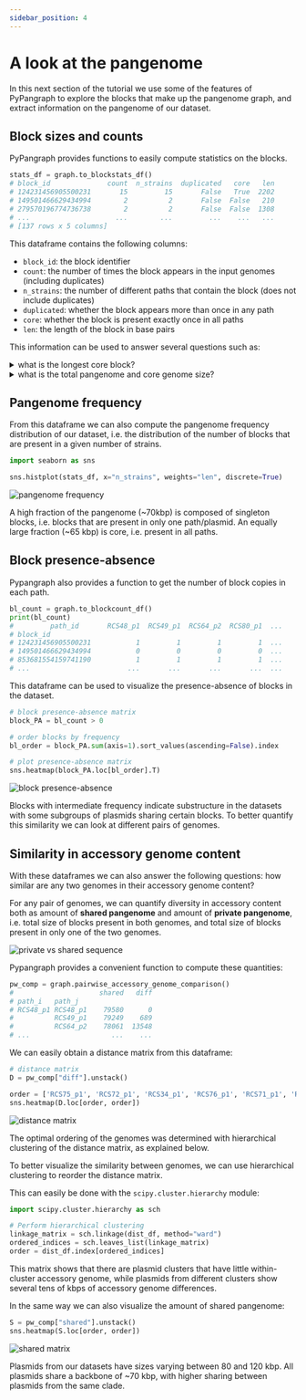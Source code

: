 ```yaml
---
sidebar_position: 4
---
```


# A look at the pangenome

In this next section of the tutorial we use some of the features of PyPangraph to explore the blocks that make up the pangenome graph, and extract information on the pangenome of our dataset.

## Block sizes and counts

PyPangraph provides functions to easily compute statistics on the blocks.

```python
stats_df = graph.to_blockstats_df()
# block_id              count  n_strains  duplicated   core   len
# 124231456905500231       15         15       False   True  2202
# 149501466629434994        2          2       False  False   210
# 279570196774736738        2          2       False  False  1308
# ...                     ...        ...         ...    ...   ...
# [137 rows x 5 columns]
```

This dataframe contains the following columns:

- `block_id`: the block identifier
- `count`: the number of times the block appears in the input genomes (including duplicates)
- `n_strains`: the number of different paths that contain the block (does not include duplicates)
- `duplicated`: whether the block appears more than once in any path
- `core`: whether the block is present exactly once in all paths
- `len`: the length of the block in base pairs

This information can be used to answer several questions such as:

<details>
    <summary>what is the longest core block?</summary>

    The block with the highest copy number can be retrieved with:

    ```python
    stats_df[stats_df.core].sort_values("len", ascending=False).head(1)
    # block_id             count  n_strains  duplicated  core  len
    # 5109347125394127434     15         15       False  True  9041
    ```

    This block occurs 30 times in 15 paths. Its nucleotide sequence is given by:

    ```python
    block = graph.blocks[5109347125394127434]
    print(block.consensus())
    # ACGCCAGCATCCGCATCATTAAACGGAGGCATGCCTGTTTCCGA...
    ```

    A [nucleotide blast](https://blast.ncbi.nlm.nih.gov/Blast.cgi) search of this sequence shows that it contains several genes involved in plasmid conjugation.
</details>


<details>
    <summary>what is the total pangenome and core genome size?</summary>

    The total pangenome size is the sum of the lengths of all blocks:

    ```python
    stats_df["len"].sum()
    # 206'535 bp
    ```

    The core genome size is the sum of the lengths of all core blocks:

    ```python
    stats_df[stats_df.core]["len"].sum()
    # 64'989 bp
    ```

</details>


## Pangenome frequency

From this dataframe we can also compute the pangenome frequency distribution of our dataset, i.e. the distribution of the number of blocks that are present in a given number of strains.

```python
import seaborn as sns

sns.histplot(stats_df, x="n_strains", weights="len", discrete=True)
```

![pangenome frequency](../assets/pp_t2_pangenome_freq.png)

A high fraction of the pangenome (~70kbp) is composed of singleton blocks, i.e. blocks that are present in only one path/plasmid. An equally large fraction (~65 kbp) is core, i.e. present in all paths.

## Block presence-absence

Pypangraph also provides a function to get the number of block copies in each path.

```python
bl_count = graph.to_blockcount_df()
print(bl_count)
#         path_id       RCS48_p1  RCS49_p1  RCS64_p2  RCS80_p1  ...
# block_id
# 124231456905500231           1         1         1         1  ...
# 149501466629434994           0         0         0         0  ...
# 853681554159741190           1         1         1         1  ...
# ...                        ...       ...       ...       ...  ...
```

This dataframe can be used to visualize the presence-absence of blocks in the dataset.

```python
# block presence-absence matrix
block_PA = bl_count > 0

# order blocks by frequency
bl_order = block_PA.sum(axis=1).sort_values(ascending=False).index

# plot presence-absence matrix
sns.heatmap(block_PA.loc[bl_order].T)
```

![block presence-absence](../assets/pp_t2_block_PA.png)

Blocks with intermediate frequency indicate substructure in the datasets with some subgroups of plasmids sharing certain blocks. To better quantify this similarity we can look at different pairs of genomes.

## Similarity in accessory genome content

With these dataframes we can also answer the following questions: how similar are any two genomes in their accessory genome content?

For any pair of genomes, we can quantify diversity in accessory content both as amount of **shared pangenome** and amount of **private pangenome**, i.e. total size of blocks present in both genomes, and total size of blocks present in only one of the two genomes.

![private vs shared sequence](../assets/pp_t2_priv_vs_shared.png)

Pypangraph provides a convenient function to compute these quantities:

```python
pw_comp = graph.pairwise_accessory_genome_comparison()
#                     shared   diff
# path_i   path_j
# RCS48_p1 RCS48_p1    79580      0
#          RCS49_p1    79249    689
#          RCS64_p2    78061  13548
# ...                    ...    ...
```

We can easily obtain a distance matrix from this dataframe:

```python
# distance matrix
D = pw_comp["diff"].unstack()

order = ['RCS75_p1', 'RCS72_p1', 'RCS34_p1', 'RCS76_p1', 'RCS71_p1', 'RCS29_p1', 'RCS33_p1', 'RCS48_p1', 'RCS49_p1', 'RCS64_p2', 'RCS80_p1', 'RCS58_p1', 'RCS100_p1', 'RCS73_p1', 'RCS74_p1']
sns.heatmap(D.loc[order, order])
```

![distance matrix](../assets/pp_t2_pw_diff.png)

The optimal ordering of the genomes was determined with hierarchical clustering of the distance matrix, as explained below.

To better visualize the similarity between genomes, we can use hierarchical clustering to reorder the distance matrix.

This can easily be done with the `scipy.cluster.hierarchy` module:

```python
import scipy.cluster.hierarchy as sch

# Perform hierarchical clustering
linkage_matrix = sch.linkage(dist_df, method="ward")
ordered_indices = sch.leaves_list(linkage_matrix)
order = dist_df.index[ordered_indices]
```

This matrix shows that there are plasmid clusters that have little within-cluster accessory genome, while plasmids from different clusters show several tens of kbps of accessory genome differences.

In the same way we can also visualize the amount of shared pangenome:

```python
S = pw_comp["shared"].unstack()
sns.heatmap(S.loc[order, order])
```

![shared matrix](../assets/pp_t2_pw_shared.png)

Plasmids from our datasets have sizes varying between 80 and 120 kbp. All plasmids share a backbone of ~70 kbp, with higher sharing between plasmids from the same clade.

